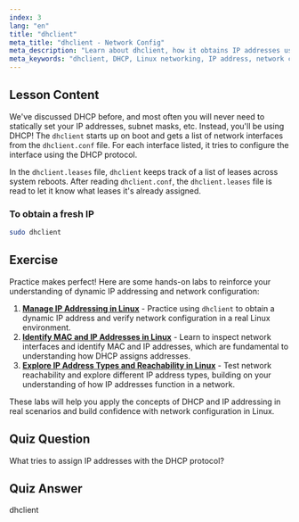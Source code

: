 ```yaml
---
index: 3
lang: "en"
title: "dhclient"
meta_title: "dhclient - Network Config"
meta_description: "Learn about dhclient, how it obtains IP addresses using DHCP, and manages network leases. Understand dhclient.conf and dhclient.leases files. Linux beginner guide."
meta_keywords: "dhclient, DHCP, Linux networking, IP address, network configuration, Linux tutorial, beginner guide"
---
```


## Lesson Content

We've discussed DHCP before, and most often you will never need to statically set your IP addresses, subnet masks, etc. Instead, you'll be using DHCP! The `dhclient` starts up on boot and gets a list of network interfaces from the `dhclient.conf` file. For each interface listed, it tries to configure the interface using the DHCP protocol.

In the `dhclient.leases` file, `dhclient` keeps track of a list of leases across system reboots. After reading `dhclient.conf`, the `dhclient.leases` file is read to let it know what leases it's already assigned.

### To obtain a fresh IP

```bash
sudo dhclient
```

## Exercise

Practice makes perfect! Here are some hands-on labs to reinforce your understanding of dynamic IP addressing and network configuration:

1. **[Manage IP Addressing in Linux](https://labex.io/labs/comptia-manage-ip-addressing-in-linux-592736)** - Practice using `dhclient` to obtain a dynamic IP address and verify network configuration in a real Linux environment.
2. **[Identify MAC and IP Addresses in Linux](https://labex.io/labs/comptia-identify-mac-and-ip-addresses-in-linux-592731)** - Learn to inspect network interfaces and identify MAC and IP addresses, which are fundamental to understanding how DHCP assigns addresses.
3. **[Explore IP Address Types and Reachability in Linux](https://labex.io/labs/comptia-explore-ip-address-types-and-reachability-in-linux-592780)** - Test network reachability and explore different IP address types, building on your understanding of how IP addresses function in a network.

These labs will help you apply the concepts of DHCP and IP addressing in real scenarios and build confidence with network configuration in Linux.

## Quiz Question

What tries to assign IP addresses with the DHCP protocol?

## Quiz Answer

dhclient
